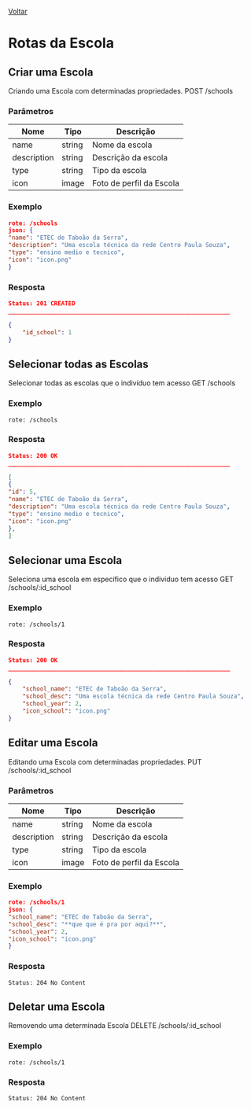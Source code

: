 [Voltar](menu.md)

# Rotas da Escola

## Criar uma Escola <a name="create_school"></a>

Criando uma Escola com determinadas propriedades.
POST /schools

### Parâmetros

| Nome        | Tipo   | Descrição                |
| ----------- | ------ | ------------------------ |
| name        | string | Nome da escola           |
| description | string | Descrição da escola      |
| type        | string | Tipo da escola           |
| icon        | image  | Foto de perfil da Escola |

### Exemplo

```json
rote: /schools
json: {
"name": "ETEC de Taboão da Serra",
"description": "Uma escola técnica da rede Centro Paula Souza",
"type": "ensino medio e tecnico",
"icon": "icon.png"
}
```

### Resposta

```json
Status: 201 CREATED
_______________________________________________________________

{
    "id_school": 1
}
```

## Selecionar todas as Escolas <a name="select_schools"></a>

Selecionar todas as escolas que o indivíduo tem acesso
GET /schools

### Exemplo

	rote: /schools

### Resposta

```json
Status: 200 OK
_______________________________________________________________

[
{
"id": 5,
"name": "ETEC de Taboão da Serra",
"description": "Uma escola técnica da rede Centro Paula Souza",
"type": "ensino medio e tecnico",
"icon": "icon.png"
},
]
```

## Selecionar uma Escola <a name="select_school"></a>

Seleciona uma escola em especifico que o individuo tem acesso
GET /schools/:id_school

### Exemplo

	rote: /schools/1

### Resposta

```json
Status: 200 OK
_______________________________________________________________

{
	"school_name": "ETEC de Taboão da Serra",
	"school_desc": "Uma escola técnica da rede Centro Paula Souza",
	"school_year": 2,
	"icon_school": "icon.png"
}
```

## Editar uma Escola <a name="edit_school"></a>

Editando uma Escola com determinadas propriedades.
PUT /schools/:id_school

### Parâmetros

| Nome        | Tipo   | Descrição                |
| ----------- | ------ | ------------------------ |
| name        | string | Nome da escola           |
| description | string | Descrição da escola      |
| type        | string | Tipo da escola           |
| icon        | image  | Foto de perfil da Escola |

### Exemplo

```json
rote: /schools/1
json: {
"school_name": "ETEC de Taboão da Serra",
"school_desc": "**que que é pra por aqui?**",
"school_year": 2,
"icon_school": "icon.png"
}
```

### Resposta

    Status: 204 No Content

## Deletar uma Escola <a name="delete_school"></a>

Removendo uma determinada Escola
DELETE /schools/:id_school

### Exemplo

    rote: /schools/1

### Resposta

    Status: 204 No Content